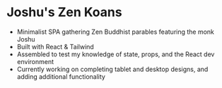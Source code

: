 # Joshu's Zen Koans

- Minimalist SPA gathering Zen Buddhist parables featuring the monk Joshu
- Built with React & Tailwind
- Assembled to test my knowledge of state, props, and the React dev environment
- Currently working on completing tablet and desktop designs, and adding additional functionality